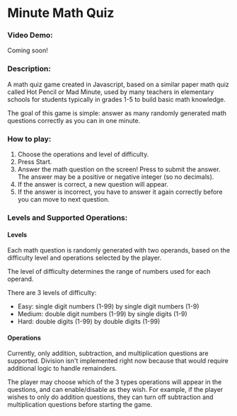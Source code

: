 # Minute Math Quiz

### Video Demo:
Coming soon!

### Description:
A math quiz game created in Javascript, based on a similar paper math quiz called Hot Pencil or Mad Minute, used by many teachers in elementary schools for students typically in grades 1-5 to build basic math knowledge.

The goal of this game is simple: answer as many randomly generated math questions correctly as you can in one minute.

### How to play:
1. Choose the operations and level of difficulty.
2. Press Start.
3. Answer the math question on the screen! Press <Enter> to submit the answer. The answer may be a positive or negative integer (so no decimals).
4. If the answer is correct, a new question will appear.
5. If the answer is incorrect, you have to answer it again correctly before you can move to next question.

### Levels and Supported Operations:
#### Levels
Each math question is randomly generated with two operands, based on the difficulty level and operations selected by the player.

The level of difficulty determines the range of numbers used for each operand. 

There are 3 levels of difficulty:
- Easy: single digit numbers (1-99) by single digit numbers (1-9)
- Medium: double digit numbers (1-99) by single digits (1-9)
- Hard: double digits (1-99) by double digits (1-99)

#### Operations
Currently, only addition, subtraction, and multiplication questions are supported. Division isn't implemented right now because that would require additional logic to handle remainders.

The player may choose which of the 3 types operations will appear in the questions, and can enable/disable as they wish.
For example, if the player wishes to only do addition questions, they can turn off subtraction and multiplication questions before starting the game.





